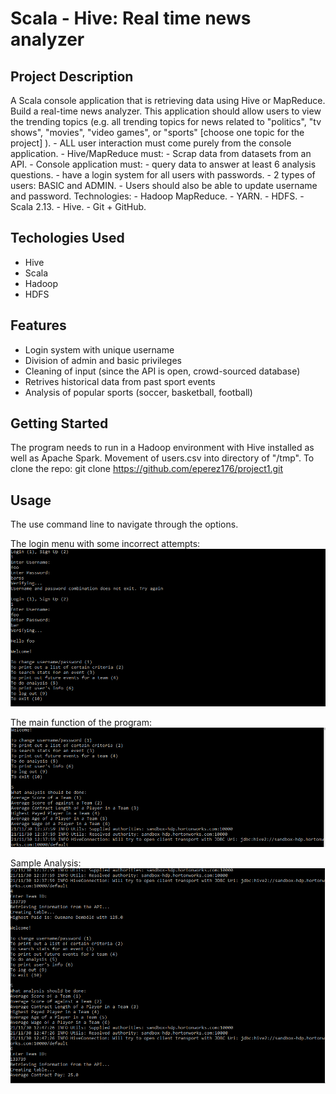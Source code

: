 ﻿# Scala - Hive: Real time news analyzer
 ## Project Description 
A Scala console application that is retrieving data using Hive or MapReduce. Build a real-time news analyzer. This application should allow users to view the trending topics (e.g. all trending topics for news related to "politics", "tv shows", "movies", "video games", or "sports" [choose one topic for the project] ). - ALL user interaction must come purely from the console application. - Hive/MapReduce must: - Scrap data from datasets from an API. - Console application must: - query data to answer at least 6 analysis questions. - have a login system for all users with passwords. - 2 types of users: BASIC and ADMIN. - Users should also be able to update username and password. Technologies: - Hadoop MapReduce. - YARN. - HDFS. - Scala 2.13. - Hive. - Git + GitHub.
## Techologies Used
- Hive
- Scala
- Hadoop
- HDFS
## Features
- Login system with unique username
- Division of admin and basic privileges
- Cleaning of input (since the API is open, crowd-sourced database)
- Retrives historical data from past sport events
- Analysis of popular sports (soccer, basketball, football)
## Getting Started
The program needs to run in a Hadoop environment with Hive installed as well as Apache Spark.
Movement of users.csv into directory of "/tmp".
To clone the repo:
git clone https://github.com/eperez176/project1.git
## Usage
The use command line to navigate through the options.

The login menu with some incorrect attempts:
![login](https://github.com/eperez176/project1/blob/main/images/userInterface.PNG)

The main function of the program:
![main](https://github.com/eperez176/project1/blob/main/images/main_function.PNG)

Sample Analysis:
![sample](https://github.com/eperez176/project1/blob/main/images/sample_analysis.PNG)

